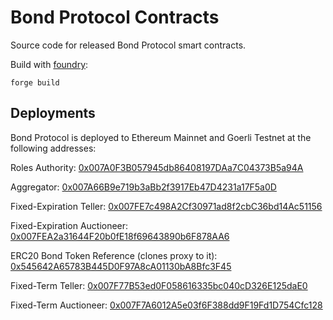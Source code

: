 # Bond Protocol Contracts
Source code for released Bond Protocol smart contracts.

Build with [foundry](https://github.com/foundry-rs/foundry): 

```shell
forge build
```

## Deployments
Bond Protocol is deployed to Ethereum Mainnet and Goerli Testnet at the following addresses:

Roles Authority: [0x007A0F3B057945db86408197DAa7C04373B5a94A](https://etherscan.io/address/0x007a0f3b057945db86408197daa7c04373b5a94a)

Aggregator: [0x007A66B9e719b3aBb2f3917Eb47D4231a17F5a0D](https://etherscan.io/address/0x007A66B9e719b3aBb2f3917Eb47D4231a17F5a0D)

Fixed-Expiration Teller: [0x007FE7c498A2Cf30971ad8f2cbC36bd14Ac51156](https://etherscan.io/address/0x007FE7c498A2Cf30971ad8f2cbC36bd14Ac51156)

Fixed-Expiration Auctioneer: [0x007FEA2a31644F20b0fE18f69643890b6F878AA6](https://etherscan.io/address/0x007FEA2a31644F20b0fE18f69643890b6F878AA6)

ERC20 Bond Token Reference (clones proxy to it): [0x545642A65783B445D0F97A8cA01130bA8Bfc3F45](https://etherscan.io/address/0x545642a65783b445d0f97a8ca01130ba8bfc3f45)

Fixed-Term Teller: [0x007F77B53ed0F058616335bc040cD326E125daE0](https://etherscan.io/address/0x007f77b53ed0f058616335bc040cd326e125dae0)

Fixed-Term Auctioneer: [0x007F7A6012A5e03f6F388dd9F19Fd1D754Cfc128](https://etherscan.io/address/0x007F7A6012A5e03f6F388dd9F19Fd1D754Cfc128)